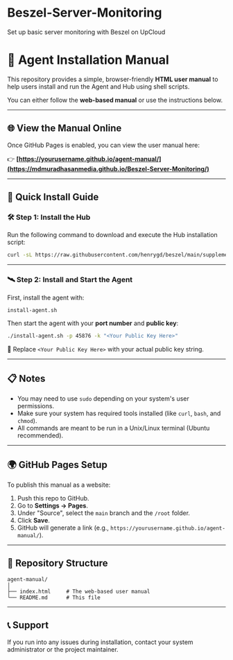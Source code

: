# Beszel-Server-Monitoring
Set up basic server monitoring with Beszel on UpCloud

# 🧭 Agent Installation Manual

This repository provides a simple, browser-friendly **HTML user manual** to help users install and run the Agent and Hub using shell scripts.

You can either follow the **web-based manual** or use the instructions below.

---

## 🌐 View the Manual Online

Once GitHub Pages is enabled, you can view the user manual here:

👉 **[https://yourusername.github.io/agent-manual/](https://mdmuradhasanmedia.github.io/Beszel-Server-Monitoring/)**  


---

## 🚀 Quick Install Guide

### 🛠 Step 1: Install the Hub

Run the following command to download and execute the Hub installation script:

```bash
curl -sL https://raw.githubusercontent.com/henrygd/beszel/main/supplemental/scripts/install-hub.sh -o install-hub.sh && chmod +x install-hub.sh && ./install-hub.sh
```

---

### 🛰 Step 2: Install and Start the Agent

First, install the agent with:

```bash
install-agent.sh
```

Then start the agent with your **port number** and **public key**:

```bash
./install-agent.sh -p 45876 -k "<Your Public Key Here>"
```

🔐 Replace `<Your Public Key Here>` with your actual public key string.

---

## 📋 Notes

- You may need to use `sudo` depending on your system's user permissions.
- Make sure your system has required tools installed (like `curl`, `bash`, and `chmod`).
- All commands are meant to be run in a Unix/Linux terminal (Ubuntu recommended).

---

## 🌍 GitHub Pages Setup

To publish this manual as a website:

1. Push this repo to GitHub.
2. Go to **Settings → Pages**.
3. Under "Source", select the `main` branch and the `/root` folder.
4. Click **Save**.
5. GitHub will generate a link (e.g., `https://yourusername.github.io/agent-manual/`).

---

## 📂 Repository Structure

```
agent-manual/
│
├── index.html     # The web-based user manual
└── README.md      # This file
```

---

## 📞 Support

If you run into any issues during installation, contact your system administrator or the project maintainer.

